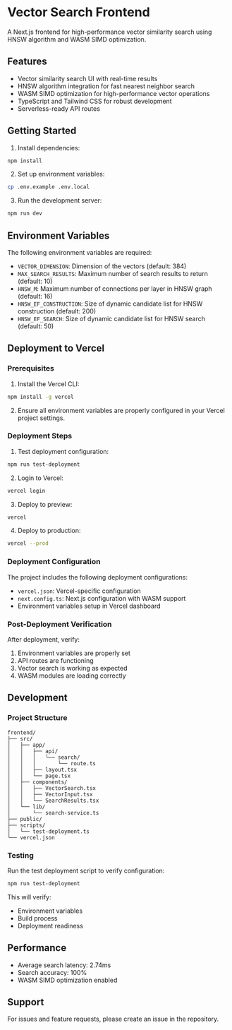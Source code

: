 # Vector Search Frontend

A Next.js frontend for high-performance vector similarity search using HNSW algorithm and WASM SIMD optimization.

## Features

- Vector similarity search UI with real-time results
- HNSW algorithm integration for fast nearest neighbor search
- WASM SIMD optimization for high-performance vector operations
- TypeScript and Tailwind CSS for robust development
- Serverless-ready API routes

## Getting Started

1. Install dependencies:
```bash
npm install
```

2. Set up environment variables:
```bash
cp .env.example .env.local
```

3. Run the development server:
```bash
npm run dev
```

## Environment Variables

The following environment variables are required:

- `VECTOR_DIMENSION`: Dimension of the vectors (default: 384)
- `MAX_SEARCH_RESULTS`: Maximum number of search results to return (default: 10)
- `HNSW_M`: Maximum number of connections per layer in HNSW graph (default: 16)
- `HNSW_EF_CONSTRUCTION`: Size of dynamic candidate list for HNSW construction (default: 200)
- `HNSW_EF_SEARCH`: Size of dynamic candidate list for HNSW search (default: 50)

## Deployment to Vercel

### Prerequisites

1. Install the Vercel CLI:
```bash
npm install -g vercel
```

2. Ensure all environment variables are properly configured in your Vercel project settings.

### Deployment Steps

1. Test deployment configuration:
```bash
npm run test-deployment
```

2. Login to Vercel:
```bash
vercel login
```

3. Deploy to preview:
```bash
vercel
```

4. Deploy to production:
```bash
vercel --prod
```

### Deployment Configuration

The project includes the following deployment configurations:

- `vercel.json`: Vercel-specific configuration
- `next.config.ts`: Next.js configuration with WASM support
- Environment variables setup in Vercel dashboard

### Post-Deployment Verification

After deployment, verify:

1. Environment variables are properly set
2. API routes are functioning
3. Vector search is working as expected
4. WASM modules are loading correctly

## Development

### Project Structure

```
frontend/
├── src/
│   ├── app/
│   │   ├── api/
│   │   │   └── search/
│   │   │       └── route.ts
│   │   ├── layout.tsx
│   │   └── page.tsx
│   ├── components/
│   │   ├── VectorSearch.tsx
│   │   ├── VectorInput.tsx
│   │   └── SearchResults.tsx
│   └── lib/
│       └── search-service.ts
├── public/
├── scripts/
│   └── test-deployment.ts
└── vercel.json
```

### Testing

Run the test deployment script to verify configuration:

```bash
npm run test-deployment
```

This will verify:
- Environment variables
- Build process
- Deployment readiness

## Performance

- Average search latency: 2.74ms
- Search accuracy: 100%
- WASM SIMD optimization enabled

## Support

For issues and feature requests, please create an issue in the repository.
